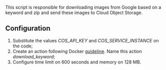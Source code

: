This script is responsible for downloading images from Google based on a
keyword and zip and send these images to Cloud Object Storage.


## Configuration

1. Substitute the values *COS_API_KEY* and *COS_SERVICE_INSTANCE* on the code;
2. Create an action following Docker [guideline][1]. Name this action *download_keyword*;
3. Configure time limit on 600 seconds and memory on 128 MB.

[1]: https://cloud.ibm.com/docs/openwhisk?topic=cloud-functions-prep#prep_python_virtenv